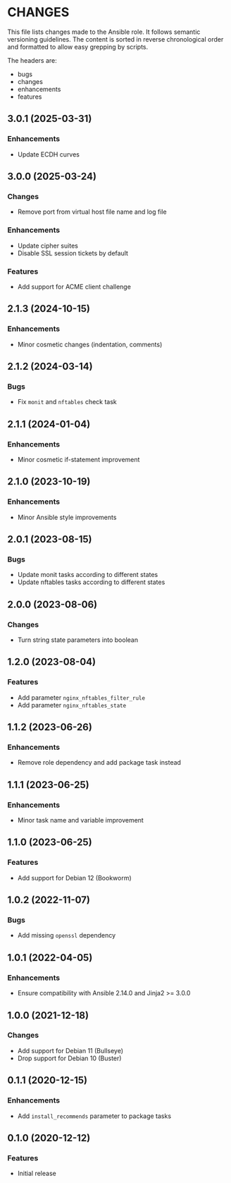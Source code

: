 # CHANGES

This file lists changes made to the Ansible role. It follows semantic versioning
guidelines. The content is sorted in reverse chronological order and formatted
to allow easy grepping by scripts.

The headers are:
- bugs
- changes
- enhancements
- features

## 3.0.1 (2025-03-31)

### Enhancements

- Update ECDH curves

## 3.0.0 (2025-03-24)

### Changes

- Remove port from virtual host file name and log file

### Enhancements

- Update cipher suites
- Disable SSL session tickets by default

### Features

- Add support for ACME client challenge

## 2.1.3 (2024-10-15)

### Enhancements

- Minor cosmetic changes (indentation, comments)

## 2.1.2 (2024-03-14)

### Bugs

- Fix `monit` and `nftables` check task

## 2.1.1 (2024-01-04)

### Enhancements

- Minor cosmetic if-statement improvement

## 2.1.0 (2023-10-19)

### Enhancements

- Minor Ansible style improvements

## 2.0.1 (2023-08-15)

### Bugs

- Update monit tasks according to different states
- Update nftables tasks according to different states

## 2.0.0 (2023-08-06)

### Changes

- Turn string state parameters into boolean

## 1.2.0 (2023-08-04)

### Features

- Add parameter `nginx_nftables_filter_rule`
- Add parameter `nginx_nftables_state`

## 1.1.2 (2023-06-26)

### Enhancements

- Remove role dependency and add package task instead

## 1.1.1 (2023-06-25)

### Enhancements

- Minor task name and variable improvement

## 1.1.0 (2023-06-25)

### Features

- Add support for Debian 12 (Bookworm)

## 1.0.2 (2022-11-07)

### Bugs

- Add missing `openssl` dependency

## 1.0.1 (2022-04-05)

### Enhancements

- Ensure compatibility with Ansible 2.14.0 and Jinja2 >= 3.0.0

## 1.0.0 (2021-12-18)

### Changes

- Add support for Debian 11 (Bullseye)
- Drop support for Debian 10 (Buster)

## 0.1.1 (2020-12-15)

### Enhancements

- Add `install_recommends` parameter to package tasks

## 0.1.0 (2020-12-12)

### Features

- Initial release
